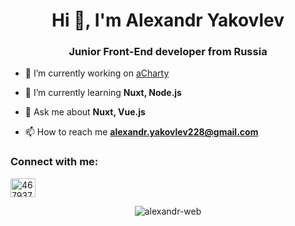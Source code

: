 <h1 align="center">Hi 👋, I'm Alexandr Yakovlev</h1>
<h3 align="center">Junior Front-End developer from Russia</h3>

- 🔭 I’m currently working on [aCharty](https://github.com/Alexandr-web/aCharty.git)

- 🌱 I’m currently learning **Nuxt, Node.js**

- 💬 Ask me about **Nuxt, Vue.js**

- 📫 How to reach me **alexandr.yakovlev228@gmail.com**

<h3 align="left">Connect with me:</h3>
<p align="left">
<a href="https://ru.stackoverflow.com/users/467937" target="blank"><img align="center" src="https://raw.githubusercontent.com/rahuldkjain/github-profile-readme-generator/master/src/images/icons/Social/stack-overflow.svg" alt="467937" height="30" width="40" /></a>
</p>

<p align="center"><img align="center" src="https://github-readme-streak-stats.herokuapp.com/?user=alexandr-web&" alt="alexandr-web" /></p>

